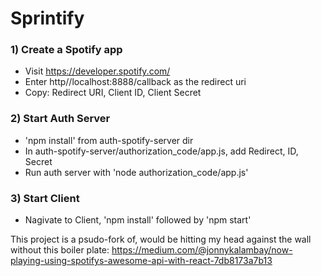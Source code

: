 # Sprintify

### 1) Create a Spotify app
- Visit https://developer.spotify.com/ 
- Enter http//localhost:8888/callback as the redirect uri
- Copy: Redirect URI, Client ID, Client Secret

### 2) Start Auth Server
- 'npm install' from auth-spotify-server dir
- In auth-spotify-server/authorization_code/app.js, add Redirect, ID, Secret
- Run auth server with 'node authorization_code/app.js'

### 3) Start Client
- Nagivate to Client, 'npm install' followed by 'npm start'

This project is a psudo-fork of, would be hitting my head against the wall without this boiler plate:
https://medium.com/@jonnykalambay/now-playing-using-spotifys-awesome-api-with-react-7db8173a7b13
